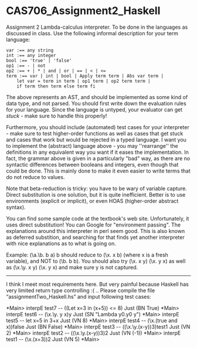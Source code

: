 # CAS706_Assignment2_Haskell

Assignment 2
Lambda-calculus interpreter. To be done in the languages as discussed in class. 
Use the following informal description for your term language:

    var :== any string
    int :== any integer
    bool :== 'true' | 'false'
    op1 :== - | not
    op2 :== + | * | and | or | == | < | <=
    term :== var | int | bool | Apply term term | Abs var term |
        let var = term in term | op1 term | op2 term term |
        if term then term else term fi
The above represents an AST, and should be implemented as some kind of data type, and not parsed.
You should first write down the evaluation rules for your language. Since the language is untyped, your evaluator can get *stuck* - make sure to handle this properly!

Furthermore, you should include (automated) test cases for your interpreter - make sure to test higher-order functions as well as cases that get stuck and cases that work but would be rejected in a typed language. I want you to implement the (abstract) language above - you may ''rearrange'' the definitions in any equivalent way you want if it eases the implementation. In fact, the grammar above is given in a particularly "bad" way, as there are no syntactic differences between booleans and integers, even though that could be done. This is mainly done to make it even easier to write terms that do not reduce to values.

Note that beta-reduction is tricky: you have to be wary of variable capture. Direct substitution is one solution, but it is quite inefficient. Better is to use environments (explicit or implicit), or even HOAS (higher-order abstract syntax).

You can find some sample code at the textbook's web site. Unfortunately, it uses direct substitution! You can Google for "environment passing". The explanations around this interpreter in perl seem good. This is also known as deferred substition, and searching for that finds yet another interpreter with nice explanations as to what is going on.

Example: (\a.\b. b a) b should reduce to (\x. x b) (where x is a fresh variable), and NOT to (\b. b b). You should also try (\x. x y) (\x. y x) as well as (\x.\y. x y) (\x. y x) and make sure y is not captured.

------------------------------
I think I meet most requirements here. But very painful because Haskell has very limited return type controlling :( ..
Please compile the file “assignmentTwo_Haskell.hs” and input following test cases:

*Main> interpE test7         -- ((Let x=3 in (x+5)) <= 8)
Just (BN True)
*Main> interpE test6         -- (\x.\y. y x)y
Just (SN "Lambda y0.y0 y")
*Main> interpE test5         -- let x=5 in 3+x
Just (VN 8)
*Main> interpE test4         -- (\x.(true and x))false
Just (BN False)
*Main> interpE test3         -- ((\x.\y.(x-y))3)test1
Just (VN 2)
*Main> interpE test2         -- ((\x.\y.(x-y))3)2
Just (VN (-1))
*Main> interpE test1         -- (\x.(x+3))2
Just (VN 5)
*Main> 
